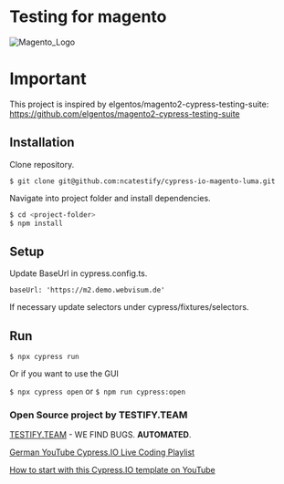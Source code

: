 # Testing for magento

![Magento_Logo](https://user-images.githubusercontent.com/108877931/214883559-6ff3d5a2-af1d-4f66-9eb2-4595e1c5a64c.png)

# Important

This project is inspired by elgentos/magento2-cypress-testing-suite: https://github.com/elgentos/magento2-cypress-testing-suite

## Installation

Clone repository.

`$ git clone git@github.com:ncatestify/cypress-io-magento-luma.git`

Navigate into project folder and install dependencies.

```bash
$ cd <project-folder>
$ npm install
```

## Setup

Update BaseUrl in cypress.config.ts.

`baseUrl: 'https://m2.demo.webvisum.de'`

If necessary update selectors under cypress/fixtures/selectors.

## Run

`$ npx cypress run`

Or if you want to use the GUI

`$ npx cypress open` or `$ npm run cypress:open`

### Open Source project by TESTIFY.TEAM

[TESTIFY.TEAM](https://testify.team) - WE FIND BUGS. **AUTOMATED**.

[German YouTube Cypress.IO Live Coding Playlist](https://www.youtube.com/watch?v=mb_PTxDeJKI&list=PLKrKzhBjw2Y9ceCxO3ollOc4eIVPAjiHs)

[How to start with this Cypress.IO template on YouTube](https://youtu.be/b27PciNzreY)
